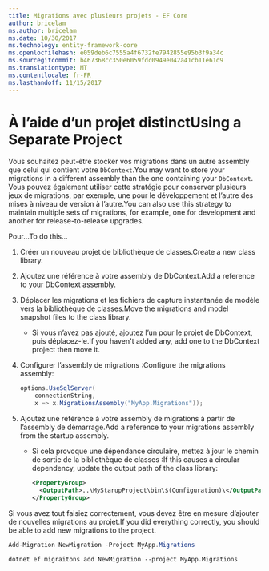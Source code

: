 ```yaml
---
title: Migrations avec plusieurs projets - EF Core
author: bricelam
ms.author: bricelam
ms.date: 10/30/2017
ms.technology: entity-framework-core
ms.openlocfilehash: e059deb6c7555a4f6732fe7942855e95b3f9a34c
ms.sourcegitcommit: b467368cc350e6059fdc0949e042a41cb11e61d9
ms.translationtype: MT
ms.contentlocale: fr-FR
ms.lasthandoff: 11/15/2017
---
```

<a name="using-a-separate-project"></a><span data-ttu-id="90c05-102">À l’aide d’un projet distinct</span><span class="sxs-lookup"><span data-stu-id="90c05-102">Using a Separate Project</span></span>
========================
<span data-ttu-id="90c05-103">Vous souhaitez peut-être stocker vos migrations dans un autre assembly que celui qui contient votre `DbContext`.</span><span class="sxs-lookup"><span data-stu-id="90c05-103">You may want to store your migrations in a different assembly than the one containing your `DbContext`.</span></span> <span data-ttu-id="90c05-104">Vous pouvez également utiliser cette stratégie pour conserver plusieurs jeux de migrations, par exemple, une pour le développement et l’autre des mises à niveau de version à l’autre.</span><span class="sxs-lookup"><span data-stu-id="90c05-104">You can also use this strategy to maintain multiple sets of migrations, for example, one for development and another for release-to-release upgrades.</span></span>

<span data-ttu-id="90c05-105">Pour...</span><span class="sxs-lookup"><span data-stu-id="90c05-105">To do this...</span></span>

1. <span data-ttu-id="90c05-106">Créer un nouveau projet de bibliothèque de classes.</span><span class="sxs-lookup"><span data-stu-id="90c05-106">Create a new class library.</span></span>

2. <span data-ttu-id="90c05-107">Ajoutez une référence à votre assembly de DbContext.</span><span class="sxs-lookup"><span data-stu-id="90c05-107">Add a reference to your DbContext assembly.</span></span>

3. <span data-ttu-id="90c05-108">Déplacer les migrations et les fichiers de capture instantanée de modèle vers la bibliothèque de classes.</span><span class="sxs-lookup"><span data-stu-id="90c05-108">Move the migrations and model snapshot files to the class library.</span></span>
   * <span data-ttu-id="90c05-109">Si vous n’avez pas ajouté, ajoutez l’un pour le projet de DbContext, puis déplacez-le.</span><span class="sxs-lookup"><span data-stu-id="90c05-109">If you haven't added any, add one to the DbContext project then move it.</span></span>

4. <span data-ttu-id="90c05-110">Configurer l’assembly de migrations :</span><span class="sxs-lookup"><span data-stu-id="90c05-110">Configure the migrations assembly:</span></span>

   ``` csharp
   options.UseSqlServer(
       connectionString,
       x => x.MigrationsAssembly("MyApp.Migrations"));
   ```

5. <span data-ttu-id="90c05-111">Ajoutez une référence à votre assembly de migrations à partir de l’assembly de démarrage.</span><span class="sxs-lookup"><span data-stu-id="90c05-111">Add a reference to your migrations assembly from the startup assembly.</span></span>
   * <span data-ttu-id="90c05-112">Si cela provoque une dépendance circulaire, mettez à jour le chemin de sortie de la bibliothèque de classes :</span><span class="sxs-lookup"><span data-stu-id="90c05-112">If this causes a circular dependency, update the output path of the class library:</span></span>

     ``` xml
     <PropertyGroup>
       <OutputPath>..\MyStarupProject\bin\$(Configuration)\</OutputPath>
     </PropertyGroup>
     ```

<span data-ttu-id="90c05-113">Si vous avez tout faisiez correctement, vous devez être en mesure d’ajouter de nouvelles migrations au projet.</span><span class="sxs-lookup"><span data-stu-id="90c05-113">If you did everything correctly, you should be able to add new migrations to the project.</span></span>

``` powershell
Add-Migration NewMigration -Project MyApp.Migrations
```
``` Console
dotnet ef migraitons add NewMigration --project MyApp.Migrations
```
